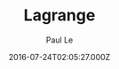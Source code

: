 ---
title: Lagrange
github: https://github.com/LeNPaul/Lagrange
demo: https://lenpaul.github.io/Lagrange/
author: Paul Le
ssg:
  - Jekyll
cms:
  - Markdown
date: 2016-07-24T02:05:27.000Z
description: A minimalist Jekyll theme for running a personal blog
draft: true
publish_date: '2016-07-24T02:05:27Z'
update_date: '2022-06-02T14:25:54Z'
github_star: 567
github_fork: 564
---
